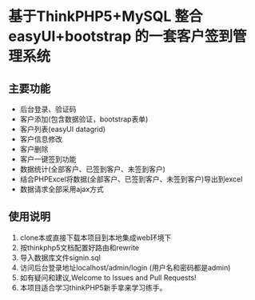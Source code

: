 基于ThinkPHP5+MySQL 整合easyUI+bootstrap 的一套客户签到管理系统
===============

## 主要功能

 + 后台登录、验证码
 + 客户添加(包含数据验证，bootstrap表单)
 + 客户列表(easyUI datagrid)
 + 客户信息修改
 + 客户删除
 + 客户一键签到功能
 + 数据统计(全部客户、已签到客户、未签到客户)
 + 结合PHPExcel将数据(全部客户、已签到客户、未签到客户)导出到excel
 + 数据请求全部采用ajax方式



## 使用说明

1. clone本或直接下载本项目到本地集成web环境下
2. 按thinkphp5文档配置好路由和rewrite
3. 导入数据库文件signin.sql
4. 访问后台登录地址localhost/admin/login  (用户名和密码都是admin)
5. 如有疑问和建议,Welcome to Issues and Pull Requests!
6. 本项目适合学习thinkPHP5新手拿来学习练手。


